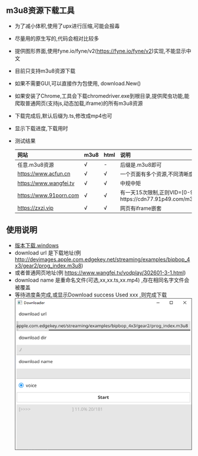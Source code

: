 ## m3u8资源下载工具
* 为了减小体积,使用了upx进行压缩,可能会报毒
* 尽量用的原生写的,代码会相对比较多
* 提供图形界面,使用fyne.io/fyne/v2(https://fyne.io/fyne/v2)实现,不能显示中文
* 目前只支持m3u8资源下载
* 如果不需要GUI,可以直接作为包使用, download.New()
* 如果安装了Chrome,工具会下载chromedriver.exe到根目录,提供爬虫功能,能爬取普通网页(支持js,动态加载,iframe)的所有m3u8资源
* 下载完成后,默认后缀为.ts,修改成mp4也可
* 显示下载进度,下载用时
* 测试结果

  |网站|m3u8|html|说明|
  |---|---|---|---|
  |任意.m3u8资源|√|-|后缀是.m3u8即可|
  |https://www.acfun.cn|√|√|一个页面有多个资源,不同清晰度,会全部下载|
  |https://www.wangfei.tv|√|√|中规中矩|
  |https://www.91porn.com|√|√|有一天15次限制,正则VID=[0-9]+,得到https://cdn77.91p49.com/m3u8/%s/%s.m3u8|
  |https://zxzj.vip|√|√|网页有iframe嵌套|

## 使用说明
* [版本下载.windows](https://github.com/injoyai/downloader/releases )
* download url 是下载地址(例 http://devimages.apple.com.edgekey.net/streaming/examples/bipbop_4x3/gear2/prog_index.m3u8)
* 或者普通网页地址(例 https://www.wangfei.tv/vodplay/302601-3-1.html)
* download name 是重命名文件(可选,xx,xx.ts,xx.mp4) ,存在相同名字文件会被覆盖
* 等待进度条完成,或显示Download success Used xxx ,则完成下载
  ![](doc/downloader.png)